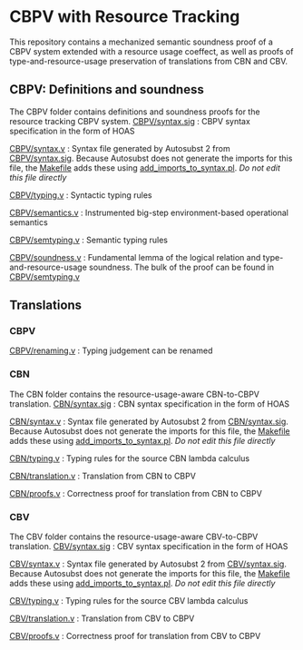 # CBPV with Resource Tracking
This repository contains a mechanized semantic soundness proof of a CBPV system extended with a resource usage coeffect, as well as proofs of type-and-resource-usage preservation of translations from CBN and CBV.

## CBPV: Definitions and soundness
The CBPV folder contains definitions and soundness proofs for the resource tracking CBPV system.
[CBPV/syntax.sig](CBPV/syntax.sig) : CBPV syntax specification in the form of HOAS

[CBPV/syntax.v](CBPV/syntax.v) : Syntax file generated by Autosubst 2 from [CBPV/syntax.sig](CBPV/syntax.sig).
    Because Autosubst does not generate the imports for this file, the [Makefile](Makefile) adds these using
    [add_imports_to_syntax.pl](add_imports_to_syntax.pl).
    *Do not edit this file directly*

[CBPV/typing.v](CBPV/typing.v) : Syntactic typing rules

[CBPV/semantics.v](CBPV/semantics.v) : Instrumented big-step environment-based operational semantics

[CBPV/semtyping.v](CBPV/semtyping.v) : Semantic typing rules

[CBPV/soundness.v](CBPV/soundness.v) : Fundamental lemma of the logical relation and type-and-resource-usage soundness. The bulk of the proof can be found in [CBPV/semtyping.v](CBPV/semtyping.v)


## Translations

### CBPV
[CBPV/renaming.v](CBPV/renaming.v) : Typing judgement can be renamed


### CBN
The CBN folder contains the resource-usage-aware CBN-to-CBPV translation.
[CBN/syntax.sig](CBN/syntax.sig) : CBN syntax specification in the form of HOAS

[CBN/syntax.v](CBN/syntax.v) : Syntax file generated by Autosubst 2 from [CBN/syntax.sig](CBN/syntax.sig).
    Because Autosubst does not generate the imports for this file, the [Makefile](Makefile) adds these using
    [add_imports_to_syntax.pl](add_imports_to_syntax.pl).
    *Do not edit this file directly*

[CBN/typing.v](CBN/typing.v) : Typing rules for the source CBN lambda calculus

[CBN/translation.v](CBN/translation.v) : Translation from CBN to CBPV

[CBN/proofs.v](CBN/proofs.v) : Correctness proof for translation from CBN to CBPV

### CBV
The CBV folder contains the resource-usage-aware CBV-to-CBPV translation.
[CBV/syntax.sig](CBV/syntax.sig) : CBV syntax specification in the form of HOAS

[CBV/syntax.v](CBV/syntax.v) : Syntax file generated by Autosubst 2 from [CBV/syntax.sig](CBV/syntax.sig).
    Because Autosubst does not generate the imports for this file, the [Makefile](Makefile) adds these using
    [add_imports_to_syntax.pl](add_imports_to_syntax.pl).
    *Do not edit this file directly*

[CBV/typing.v](CBV/typing.v) : Typing rules for the source CBV lambda calculus

[CBV/translation.v](CBV/translation.v) : Translation from CBV to CBPV

[CBV/proofs.v](CBV/proofs.v) : Correctness proof for translation from CBV to CBPV
